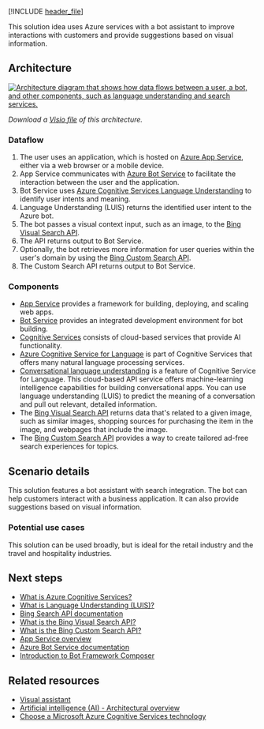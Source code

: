 [!INCLUDE [header_file](../../../includes/sol-idea-header.md)]

This solution idea uses Azure services with a bot assistant to improve interactions with customers and provide suggestions based on visual information.

## Architecture

[ ![Architecture diagram that shows how data flows between a user, a bot, and other components, such as language understanding and search services.](_images/retail-assistant-or-vacation-planner-with-visual-capabilities.svg)](_images/retail-assistant-or-vacation-planner-with-visual-capabilities.svg#lightbox)

*Download a [Visio file](https://arch-center.azureedge.net/retail-assistant-or-vacation-planner-with-visual-capabilities.vsdx) of this architecture.*

### Dataflow

1. The user uses an application, which is hosted on [Azure App Service](/azure/app-service), either via a web browser or a mobile device.
1. App Service communicates with [Azure Bot Service](/azure/bot-service) to facilitate the interaction between the user and the application.
1. Bot Service uses [Azure Cognitive Services Language Understanding](/azure/cognitive-services/luis/what-is-luis) to identify user intents and meaning.
1. Language Understanding (LUIS) returns the identified user intent to the Azure bot.
1. The bot passes a visual context input, such as an image, to the [Bing Visual Search API](/azure/cognitive-services/bing-visual-search/overview).
1. The API returns output to Bot Service.
1. Optionally, the bot retrieves more information for user queries within the user's domain by using the [Bing Custom Search API](/azure/cognitive-services/bing-web-search/).
1. The Custom Search API returns output to Bot Service.

### Components

- [App Service](https://azure.microsoft.com/services/app-service) provides a framework for building, deploying, and scaling web apps.
- [Bot Service](https://azure.microsoft.com/services/bot-services) provides an integrated development environment for bot building.
- [Cognitive Services](https://azure.microsoft.com/services/cognitive-services) consists of cloud-based services that provide AI functionality.
- [Azure Cognitive Service for Language](https://azure.microsoft.com/services/cognitive-services/language-service) is part of Cognitive Services that offers many natural language processing services.
- [Conversational language understanding](https://azure.microsoft.com/services/cognitive-services/language-understanding-intelligent-service) is a feature of Cognitive Service for Language. This cloud-based API service offers machine-learning intelligence capabilities for building conversational apps. You can use language understanding (LUIS) to predict the meaning of a conversation and pull out relevant, detailed information.
- The [Bing Visual Search API](https://www.microsoft.com/bing/apis/bing-visual-search-api) returns data that's related to a given image, such as similar images, shopping sources for purchasing the item in the image, and webpages that include the image.
- The [Bing Custom Search API](https://www.microsoft.com/bing/apis/bing-custom-search-api) provides a way to create tailored ad-free search experiences for topics.

## Scenario details

This solution features a bot assistant with search integration. The bot can help customers interact with a business application. It can also provide suggestions based on visual information.

### Potential use cases

This solution can be used broadly, but is ideal for the retail industry and the travel and hospitality industries.

## Next steps

- [What is Azure Cognitive Services?](/azure/cognitive-services/what-are-cognitive-services)
- [What is Language Understanding (LUIS)?](/azure/cognitive-services/luis/what-is-luis)
- [Bing Search API documentation](/azure/cognitive-services/bing-web-search)
- [What is the Bing Visual Search API?](/azure/cognitive-services/bing-visual-search/overview)
- [What is the Bing Custom Search API?](/azure/cognitive-services/bing-web-search/)
- [App Service overview](/azure/app-service/overview)
- [Azure Bot Service documentation](/azure/bot-service)
- [Introduction to Bot Framework Composer](/composer/introduction)

## Related resources

- [Visual assistant](./visual-assistant.yml)
- [Artificial intelligence (AI) - Architectural overview](../../data-guide/big-data/ai-overview.md)
- [Choose a Microsoft Azure Cognitive Services technology](../../data-guide/technology-choices/cognitive-services.md)
